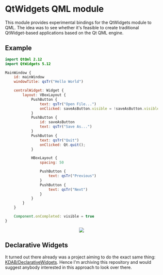 # QtWidgets QML module

This module provides experimental bindings for the QtWidgets module to QML.
The idea was to see whether it's feasible to create traditional QtWidget-based
applications based on the Qt QML engine.

## Example

```qml
import QtQml 2.12
import QtWidgets 5.12

MainWindow {
    id: mainWindow
    windowTitle: qsTr("Hello World")

    centralWidget: Widget {
        layout: VBoxLayout {
            PushButton {
                text: qsTr("Open File...")
                onClicked: saveAsButton.visible = !saveAsButton.visible
            }
            PushButton {
                id: saveAsButton
                text: qsTr("Save As...")
            }
            PushButton {
                text: qsTr("Quit")
                onClicked: Qt.quit();
            }

            HBoxLayout {
                spacing: 50

                PushButton {
                    text: qsTr("Previous")
                }
                PushButton {
                    text: qsTr("Next")
                }
            }
        }
    }

    Component.onCompleted: visible = true
}
```

<p align="center">
  <img src="https://github.com/bjorn/qml-widgets/blob/master/example.png" />
</p>

## Declarative Widgets

It turned out there already was a project aiming to do the exact same thing:
[KDAB/DeclarativeWidgets](https://github.com/KDAB/DeclarativeWidgets). Hence
I'm archiving this repository and would suggest anybody interested in this
approach to look over there.

